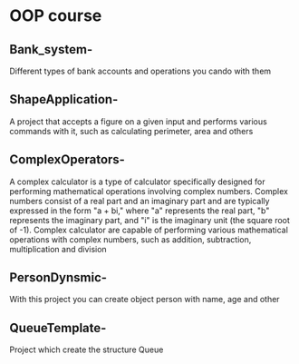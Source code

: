# OOP course
## Bank_system- 
Different types of bank accounts and operations you cando with them
## ShapeApplication-
A project that accepts a figure on a given input and performs various commands with it, such as calculating perimeter, area and others
## ComplexOperators- 
A complex calculator is a type of calculator specifically designed for performing mathematical operations involving complex numbers. Complex numbers consist of a real part and an imaginary part and are typically expressed in the form "a + bi," where "a" represents the real part, "b" represents the imaginary part, and "i" is the imaginary unit (the square root of -1).
Complex calculator are capable of performing various mathematical operations with complex numbers, such as addition, subtraction, multiplication and division
## PersonDynsmic- 
With this project you can create object person with name, age and other
## QueueTemplate- 
Project which create the structure Queue

